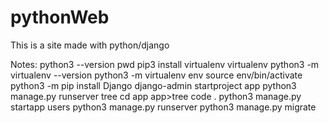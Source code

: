 # pythonWeb

This is a site made with python/django

Notes:
python3 --version
pwd
pip3 install virtualenv
virtualenv
python3 -m virtualenv --version
python3 -m virtualenv env
source env/bin/activate
python3 -m pip install Django
django-admin startproject app
python3 manage.py runserver
tree
cd app
app>tree
code .
python3 manage.py startapp users
python3 manage.py runserver
python3 manage.py migrate